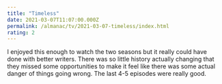 ```yaml
---
title: "Timeless"
date: 2021-03-07T11:07:00.000Z
permalink: /almanac/tv/2021-03-07-timeless/index.html
rating: 2
---
```


I enjoyed this enough to watch the two seasons but it really could have done with better writers. There was so little history actually changing that they missed some opportunities to make it feel like there was some actual danger of things going wrong. The last 4-5 episodes were really good.